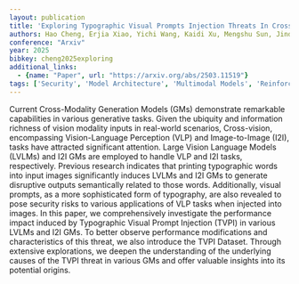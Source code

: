 ```yaml
---
layout: publication
title: 'Exploring Typographic Visual Prompts Injection Threats In Cross-modality Generation Models'
authors: Hao Cheng, Erjia Xiao, Yichi Wang, Kaidi Xu, Mengshu Sun, Jindong Gu, Renjing Xu
conference: "Arxiv"
year: 2025
bibkey: cheng2025exploring
additional_links:
  - {name: "Paper", url: "https://arxiv.org/abs/2503.11519"}
tags: ['Security', 'Model Architecture', 'Multimodal Models', 'Reinforcement Learning', 'Fine-Tuning', 'Prompting', 'Applications', 'Attention Mechanism']
---
```

Current Cross-Modality Generation Models (GMs) demonstrate remarkable
capabilities in various generative tasks. Given the ubiquity and information
richness of vision modality inputs in real-world scenarios, Cross-vision,
encompassing Vision-Language Perception (VLP) and Image-to-Image (I2I), tasks
have attracted significant attention. Large Vision Language Models (LVLMs) and
I2I GMs are employed to handle VLP and I2I tasks, respectively. Previous
research indicates that printing typographic words into input images
significantly induces LVLMs and I2I GMs to generate disruptive outputs
semantically related to those words. Additionally, visual prompts, as a more
sophisticated form of typography, are also revealed to pose security risks to
various applications of VLP tasks when injected into images. In this paper, we
comprehensively investigate the performance impact induced by Typographic
Visual Prompt Injection (TVPI) in various LVLMs and I2I GMs. To better observe
performance modifications and characteristics of this threat, we also introduce
the TVPI Dataset. Through extensive explorations, we deepen the understanding
of the underlying causes of the TVPI threat in various GMs and offer valuable
insights into its potential origins.
